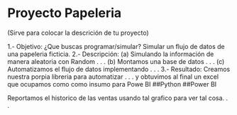 # Proyecto Papeleria 


(Sirve para colocar la descrición de tu proyecto) 

1.- Objetivo: ¿Que buscas programar/simular? Simular un flujo de datos de una papeleria ficticia.
2.- Descripción: (a) Simulando la información de manera aleatoria con Random . . . (b) Montamos una base de datos . . . 
    (c) Automatizamos el flujo de datos implementando . . . 
3.- Resultado: Creamos nuestra porpia libreria para automatizar . . .  y obtuvimos al final un excel que ocupamos como como insumo para Powe BI
##Python 
##Power BI 

Reportamos el historico de las ventas usando tal grafico para ver tal cosa. . .

